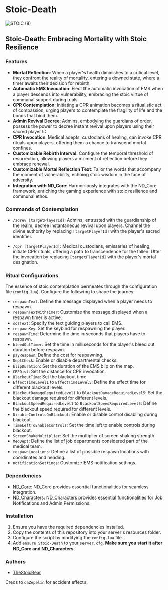 # Stoic-Death
![STOIC (8)](https://github.com/TheStoicBear/Stoic-Death/assets/112611821/f4396db4-7420-44c2-808e-8056392285d5)


## Stoic-Death: Embracing Mortality with Stoic Resilience

### Features

- **Mortal Reflection**: When a player's health diminishes to a critical level, they confront the reality of mortality, entering a downed state, where a timer awaits their decision for rebirth.
- **Automatic EMS Invocation**: Elect the automatic invocation of EMS when a player descends into vulnerability, embracing the stoic virtue of communal support during trials.
- **CPR Contemplation**: Initiating a CPR animation becomes a ritualistic act of compassion, urging players to contemplate the fragility of life and the bonds that bind them.
- **Admin Revival Decree**: Admins, embodying the guardians of order, possess the power to decree instant revival upon players using their sacred player ID.
- **CPR Invocation**: Medical adepts, custodians of healing, can invoke CPR rituals upon players, offering them a chance to transcend mortal confines.
- **Customizable Rebirth Interval**: Configure the temporal threshold of resurrection, allowing players a moment of reflection before they embrace renewal.
- **Customizable Mortal Reflection Text**: Tailor the words that accompany the moment of vulnerability, echoing stoic wisdom in the face of adversity.
- **Integration with ND_Core**: Harmoniously integrates with the ND_Core framework, enriching the gaming experience with stoic resilience and communal ethos.

### Commands of Contemplation

- `/adrev [targetPlayerId]`: Admins, entrusted with the guardianship of the realm, decree instantaneous revival upon players. Channel the divine authority by replacing `[targetPlayerId]` with the player's sacred identifier.
  
- `/cpr [targetPlayerId]`: Medical custodians, emissaries of healing, initiate CPR rituals, offering a path to transcendence for the fallen. Utter the invocation by replacing `[targetPlayerId]` with the player's mortal designation.

### Ritual Configurations

The essence of stoic contemplation permeates through the configuration file (`config.lua`). Configure the following to shape the journey:

- `respawnText`: Define the message displayed when a player needs to respawn.
- `respawnTextWithTimer`: Customize the message displayed when a respawn timer is active.
- `sosText`: Specify the text guiding players to call EMS.
- `respawnKey`: Set the keybind for respawning the player.
- `respawnTime`: Determine the time in seconds that players have to respawn.
- `bleedOutTimer`: Set the time in milliseconds for the player's bleed out duration before respawn.
- `payRespawn`: Define the cost for respawning.
- `DeptCheck`: Enable or disable departmental checks.
- `blipDuration`: Set the duration of the EMS blip on the map.
- `CRPDist`: Set the distance for CPR invocation.
- `BlackoutTime`: Set the blackout time.
- `EffectTimeLevel1` to `EffectTimeLevel5`: Define the effect time for different blackout levels.
- `BlackoutDamageRequiredLevel1` to `BlackoutDamageRequiredLevel5`: Set the blackout damage required for different levels.
- `BlackoutSpeedRequiredLevel1` to `BlackoutSpeedRequiredLevel5`: Define the blackout speed required for different levels.
- `DisableControlsOnBlackout`: Enable or disable control disabling during blackout.
- `TimeLeftToEnableControls`: Set the time left to enable controls during blackout.
- `ScreenShakeMultiplier`: Set the multiplier of screen shaking strength.
- `MedDept`: Define the list of job departments considered part of the medical team.
- `respawnLocations`: Define a list of possible respawn locations with coordinates and heading.
- `notificationSettings`: Customize EMS notification settings.

### Dependencies

- [ND_Core](https://github.com/ND-Framework/ND-Core): ND_Core provides essential functionalities for seamless integration.
- [ND_Characters](https://github.com/ND-Framework/ND_Characters): ND_Characters provides essential functionalities for Job Notifications and Admin Permissions.

### Installation

1. Ensure you have the required dependencies installed.
2. Copy the contents of this repository into your server's resources folder.
3. Configure the script by modifying the `config.lua` file.
4. Add `ensure Stoic-Death` to your `server.cfg`. **Make sure you start it after ND_Core and ND_Characters.**

### Authors
- [TheStoicBear](https://github.com/TheStoicBear)








Creds to `daZepelin` for accident effects.
